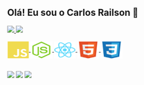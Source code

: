 ## Olá! Eu sou o Carlos Railson 👋

 <div>
  <a href="https://github.com/carlosrailson">
  <img height="180em" src="https://github-readme-stats.vercel.app/api?username=carlosrailson&show_icons=true&theme=dracula&include_all_commits=true&count_private=true"/>
  <img height="180em" src="https://github-readme-stats.vercel.app/api/top-langs/?username=carlosrailson&layout=compact&langs_count=7&theme=dracula"/>
</div>
<div style="display: inline_block"><br>
  
  <img align="center" alt="Carlos-Js" height="40" width="50" src="https://raw.githubusercontent.com/devicons/devicon/master/icons/javascript/javascript-plain.svg">
  <img align="center" alt="Carlos-Js" height="40" width="50" src="https://raw.githubusercontent.com/devicons/devicon/master/icons/nodejs/nodejs-plain.svg">
  <img align="center" alt="Carlos-React" height="40" width="50" src="https://raw.githubusercontent.com/devicons/devicon/master/icons/react/react-original.svg">
  <img align="center" alt="Carlos-HTML" height="40" width="50" src="https://raw.githubusercontent.com/devicons/devicon/master/icons/html5/html5-original.svg">
  <img align="center" alt="Carlos-CSS" height="40" width="50" src="https://raw.githubusercontent.com/devicons/devicon/master/icons/css3/css3-original.svg">
  
</div>
  
  ##
 
<div> 
  <a href="https://instagram.com/carlosrailsonn" target="_blank"><img src="https://img.shields.io/badge/-Instagram-%23E4405F?style=for-the-badge&logo=instagram&logoColor=white" target="_blank"></a>
  <a href = "https://carlosrailsondev@gmail.com"><img src="https://img.shields.io/badge/-Gmail-%23333?style=for-the-badge&logo=gmail&logoColor=white" target="_blank"></a>
  <a href="https://www.linkedin.com/in/carlosrailson/" target="_blank"><img src="https://img.shields.io/badge/-LinkedIn-%230077B5?style=for-the-badge&logo=linkedin&logoColor=white" target="_blank"></a> 
 
</div>
